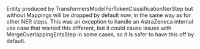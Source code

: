 Entity produced by TransformersModelForTokenClassificationNerStep but without Mappings will be dropped by default now, in the same way as for other NER steps.
This was an exception to handle an AstraZeneca internal use case that wanted this different, but it could cause issues with MergeOverlappingEntsStep in some cases,
so it is safer to have this off by default.
